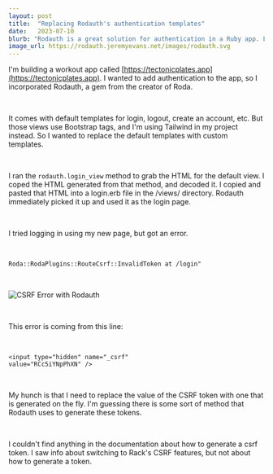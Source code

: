 ```yaml
---
layout: post
title:  "Replacing Rodauth's authentication templates"
date:   2023-07-10
blurb: "Rodauth is a great solution for authentication in a Ruby app. Let's change out the default views with custom styled views."
image_url: https://rodauth.jeremyevans.net/images/rodauth.svg
---
```


I'm building a workout app called [https://tectonicplates.app](https://tectonicplates.app). I wanted to add authentication to the app, so I incorporated Rodauth, a gem from the creator of Roda. 

&nbsp;


It comes with default templates for login, logout, create an account, etc. But those views use Bootstrap tags, and I'm using Tailwind in my project instead. So I wanted to replace the default templates with custom templates.

&nbsp;


I ran the `rodauth.login_view` method to grab the HTML for the default view. I coped the HTML generated from that method, and decoded it. I copied and pasted that HTML into a login.erb file in the /views/ directory. Rodauth immediately picked it up and used it as the login page.

&nbsp;

I tried logging in using my new page, but got an error.

&nbsp;

```
Roda::RodaPlugins::RouteCsrf::InvalidToken at /login"
```

&nbsp;


![CSRF Error with Rodauth](/images/rodauth_error.png "CSRF Error with Rodauth")

&nbsp;

This error is coming from this line:

&nbsp;


```
<input type="hidden" name="_csrf" 
value="RCc5iYNpPhXN" />
```

&nbsp;


My hunch is that I need to replace the value of the CSRF token with one that is generated on the fly. I'm guessing there is some sort of method that Rodauth uses to generate these tokens. 

&nbsp;


I couldn't find anything in the documentation about how to generate a csrf token. I saw info about switching to Rack's CSRF features, but not about how to generate a token. 
